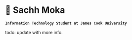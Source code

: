 # 👾  Sachh Moka

**`Information Technology Student at James Cook University`**

todo: update with more info.
